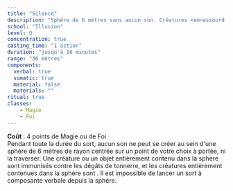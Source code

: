 ```yaml
---
title: "Silence"
description: "Sphère de 6 mètres sans aucun son. Créatures <em>assourdies</em>, pas de sort verbal."
school: "Illusion"
level: 0
concentration: true
casting_time: "1 action"
duration: "jusqu'à 10 minutes"
range: "36 mètres"
components:
  verbal: true
  somatic: true
  material: false
  materials: ""
ritual: true
classes:
    - Magie
    - Foi
---
```

**Coût** : 4 points de Magie ou de Foi  
Pendant toute la durée du sort, aucun son ne peut se créer au sein d'une sphère de 6 mètres de rayon centrée sur un point de votre choix à portée, ni la traverser. Une créature ou un objet entièrement contenu dans la sphère sont immunisés contre les dégâts de tonnerre, et les créatures entièrement contenues dans la sphère sont <RT l="assourdies" t="assourdi"/>. Il est impossible de lancer un sort à composante verbale depuis la sphère.

